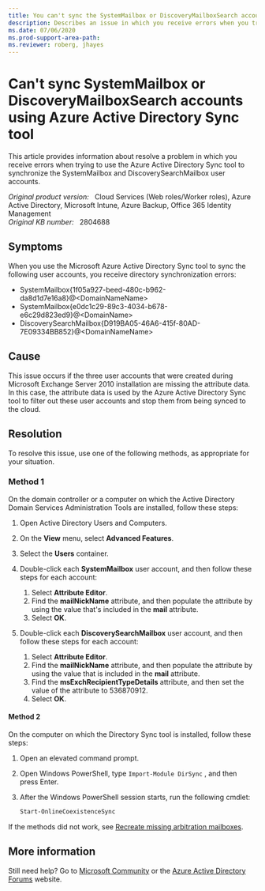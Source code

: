 ```yaml
---
title: You can't sync the SystemMailbox or DiscoveryMailboxSearch accounts by using the Azure Active Directory Sync tool
description: Describes an issue in which you receive errors when you try to use the Azure Active Directory Sync tool to synchronize the SystemMailbox and DiscoverySearchMailbox user accounts. Provides a resolution.
ms.date: 07/06/2020
ms.prod-support-area-path: 
ms.reviewer: roberg, jhayes
---
```

# Can't sync SystemMailbox or DiscoveryMailboxSearch accounts using Azure Active Directory Sync tool

This article provides information about resolve a problem in which you receive errors when trying to use the Azure Active Directory Sync tool to synchronize the SystemMailbox and DiscoverySearchMailbox user accounts.

_Original product version:_ &nbsp; Cloud Services (Web roles/Worker roles), Azure Active Directory, Microsoft Intune, Azure Backup, Office 365 Identity Management  
_Original KB number:_ &nbsp; 2804688

## Symptoms

When you use the Microsoft Azure Active Directory Sync tool to sync the following user accounts, you receive directory synchronization errors:

- SystemMailbox{1f05a927-beed-480c-b962-da8d1d7e16a8}@\<DomainNameName>
- SystemMailbox{e0dc1c29-89c3-4034-b678-e6c29d823ed9}@\<DomainName>
- DiscoverySearchMailbox{D919BA05-46A6-415f-80AD-7E09334BB852}@\<DomainNameName>

## Cause

This issue occurs if the three user accounts that were created during Microsoft Exchange Server 2010 installation are missing the attribute data. In this case, the attribute data is used by the Azure Active Directory Sync tool to filter out these user accounts and stop them from being synced to the cloud.

## Resolution

To resolve this issue, use one of the following methods, as appropriate for your situation.

### Method 1

On the domain controller or a computer on which the Active Directory Domain Services Administration Tools are installed, follow these steps:

1. Open Active Directory Users and Computers.
2. On the **View** menu, select **Advanced Features**.
3. Select the **Users** container.
4. Double-click each **SystemMailbox** user account, and then follow these steps for each account:

   1. Select **Attribute Editor**.
   2. Find the **mailNickName** attribute, and then populate the attribute by using the value that's included in the **mail** attribute.
   3. Select **OK**.

5. Double-click each **DiscoverySearchMailbox** user account, and then follow these steps for each account:

   1. Select **Attribute Editor**.
   2. Find the **mailNickName** attribute, and then populate the attribute by using the value that is included in the **mail** attribute.
   3. Find the **msExchRecipientTypeDetails** attribute, and then set the value of the attribute to 536870912.
   4. Select **OK**.

#### Method 2

On the computer on which the Directory Sync tool is installed, follow these steps:

1. Open an elevated command prompt.
2. Open Windows PowerShell, type `Import-Module DirSync` , and then press Enter.
3. After the Windows PowerShell session starts, run the following cmdlet:

    ```powershell
    Start-OnlineCoexistenceSync
    ```

If the methods did not work, see [Recreate missing arbitration mailboxes](/exchange/architecture/mailbox-servers/recreate-arbitration-mailboxes#re-create-an-arbitration-mailbox).

## More information

Still need help? Go to [Microsoft Community](https://answers.microsoft.com/) or the [Azure Active Directory Forums](https://social.msdn.microsoft.com/Forums/en-US/home?forum=windowsazuread) website.
